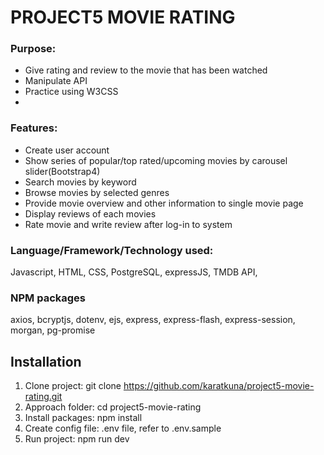 # PROJECT5 MOVIE RATING
### Purpose: 
- Give rating and review to the movie that has been watched
- Manipulate API
- Practice using W3CSS
- 

### Features:
- Create user account
- Show series of popular/top rated/upcoming movies by carousel slider(Bootstrap4)
- Search movies by keyword
- Browse movies by selected genres
- Provide movie overview and other information to single movie page
- Display reviews of each movies
- Rate movie and write review after log-in to system

### Language/Framework/Technology used:
Javascript, HTML, CSS, PostgreSQL, expressJS, TMDB API,

### NPM packages
axios, bcryptjs, dotenv, ejs, express, express-flash, express-session, morgan, pg-promise



## Installation

1. Clone project: git clone https://github.com/karatkuna/project5-movie-rating.git
2. Approach folder: cd project5-movie-rating
3. Install packages: npm install
4. Create config file: .env file, refer to .env.sample
5. Run project: npm run dev
